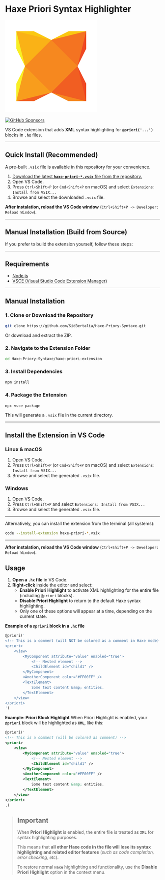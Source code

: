# Haxe Priori Syntax Highlighter
![Extension Icon](https://github.com/SidBertalia/Haxe-Priory-Syntaxe/raw/main/haxe-priori-extension/icon.png)

[![GitHub Sponsors](https://img.shields.io/badge/Sponsor%20Me-%23EA54AE.svg?&style=for-the-badge&logo=github&logoColor=white)](https://github.com/sponsors/SidBertalia)


VS Code extension that adds **XML** syntax highlighting for **`@priori('...')`** blocks in **`.hx`** files.

---

## Quick Install (Recommended)

A pre-built `.vsix` file is available in this repository for your convenience.

1. [Download the latest **`haxe-priori-*.vsix`** file from the repository.](https://github.com/SidBertalia/Haxe-Priory-Syntaxe/tree/main/haxe-priori-extension)
2. Open VS Code.
3. Press `Ctrl+Shift+P` (or `Cmd+Shift+P` on macOS) and select `Extensions: Install from VSIX...`
4. Browse and select the downloaded `.vsix` file.

**After instalation, reload the VS Code window** (`Ctrl+Shift+P -> Developer: Reload Window`).

---

## Manual Installation (Build from Source)

If you prefer to build the extension yourself, follow these steps:

---

## Requirements

- [Node.js](https://nodejs.org/)
- [VSCE (Visual Studio Code Extension Manager)](https://code.visualstudio.com/api/working-with-extensions/publishing-extension)

---

## Manual Installation

### 1. Clone or Download the Repository

```sh
git clone https://github.com/SidBertalia/Haxe-Priory-Syntaxe.git
```

Or download and extract the ZIP.

### 2. Navigate to the Extension Folder

```sh
cd Haxe-Priory-Syntaxe/haxe-priori-extension
```

### 3. Install Dependencies

```sh
npm install
```

### 4. Package the Extension

```sh
npx vsce package
```

This will generate a `.vsix` file in the current directory.

---

## Install the Extension in VS Code

### **Linux & macOS**

1. Open VS Code.
2. Press `Ctrl+Shift+P` (or `Cmd+Shift+P` on macOS) and select `Extensions: Install from VSIX...`
3. Browse and select the generated `.vsix` file.

### **Windows**

1. Open VS Code.
2. Press `Ctrl+Shift+P` and select `Extensions: Install from VSIX...`
3. Browse and select the generated `.vsix` file.

---

Alternatively, you can install the extension from the terminal (all systems):

```sh
code --install-extension haxe-priori-*.vsix
```

---

**After instalation, reload the VS Code window** (`Ctrl+Shift+P -> Developer: Reload Window`).

## Usage

1. **Open a `.hx` file** in VS Code.
2. **Right-click** inside the editor and select:
   - **Enable Priori Highlight** to activate XML highlighting for the entire file (including `@priori` blocks).
   - **Disable Priori Highlight** to return to the default Haxe syntax highlighting.
   - Only one of these options will appear at a time, depending on the current state.

**Example of a `@priori` block in a `.hx` file**

```haxe
@priori('
<!-- This is a comment (will NOT be colored as a comment in Haxe mode) -->
<priori>
    <view>
        <MyComponent attribute="value" enabled="true">
            <!-- Nested element -->
            <ChildElement id="child1" />
        </MyComponent>
        <AnotherComponent color="#FF00FF" />
        <TextElement>
            Some text content &amp; entities.
        </TextElement>
    </view>
</priori>
')
```

**Example: Priori Block Highlight**
When Priori Highlight is enabled, your **`@priori`** block will be highlighted as **`XML`**, like this:

```xml
@priori('
<!-- This is a comment (will be colored as comment) -->
<priori>
    <view>
        <MyComponent attribute="value" enabled="true">
            <!-- Nested element -->
            <ChildElement id="child1" />
        </MyComponent>
        <AnotherComponent color="#FF00FF" />
        <TextElement>
            Some text content &amp; entities.
        </TextElement>
    </view>
</priori>
,)
```

> ## **Important**
>
> When **Priori Highlight** is enabled, the entire file is treated as **`XML`** for syntax highlighting purposes.
>
> This means that **all other Haxe code in the file will lose its syntax highlighting and related editor features** (*such as code completion, error checking, etc*).
>
> To restore normal **`Haxe`** highlighting and functionality, use the **Disable Priori Highlight** option in the context menu.

